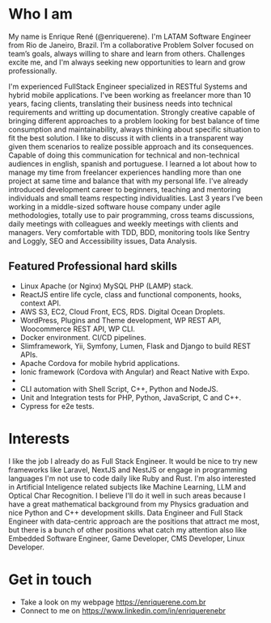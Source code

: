 # Who I am
My name is Enrique René (@enriquerene). I'm LATAM Software Engineer from Rio de Janeiro, Brazil.
I’m a collaborative Problem Solver focused on team’s goals, always willing to share and learn from others. Challenges excite me, and I'm always seeking new opportunities to learn and grow professionally.

I'm experienced FullStack Engineer specialized in RESTful Systems and hybrid mobile applications.
I've been working as freelancer more than 10 years, facing clients, translating their business needs into technical requirements and writting up documentation.
Strongly creative capable of bringing different approaches to a problem looking for best balance of time consumption and maintainability, always thinking about specific situation to fit the best solution. I like to discuss it with clients in a transparent way given them scenarios to realize possible approach and its consequences. Capable of doing this communication for technical and non-technical audiences in english, spanish and portuguese.
I learned a lot about how to manage my time from freelancer experiences handling more than one project at same time and balance that with my personal life.
I've already introduced development career to beginners, teaching and mentoring individuals and small teams respecting individualities.
Last 3 years I've been working in a middle-sized software house company under agile methodologies, totally use to pair programming, cross teams discussions, daily meetings with colleagues and weekly meetings with clients and managers. Very comfortable with TDD, BDD, monitoring tools like Sentry and Loggly, SEO and Accessibility issues, Data Analysis.


## Featured Professional hard skills
+ Linux Apache (or Nginx) MySQL PHP (LAMP) stack.
+ ReactJS entire life cycle, class and functional components, hooks, context API.
+ AWS S3, EC2, Cloud Front, ECS, RDS. Digital Ocean Droplets.
+ WordPress, Plugins and Theme development, WP REST API, Woocommerce REST API, WP CLI.
+ Docker environment. CI/CD pipelines.
+ Slimframework, Yii, Symfony, Lumen, Flask and Django to build REST APIs.
+ Apache Cordova for mobile hybrid applications.
+ Ionic framework (Cordova with Angular) and React Native with Expo.
+ 
+ CLI automation with Shell Script, C++, Python and NodeJS.
+ Unit and Integration tests for PHP, Python, JavaScript, C and C++.
+ Cypress for e2e tests.

# Interests
I like the job I already do as Full Stack Engineer. It would be nice to try new frameworks like Laravel, NextJS and NestJS or engage in programming languages I'm not use to code daily like Ruby and Rust.
I'm also interested in Artificial Inteligence related subjects like Machine Learning, LLM and Optical Char Recognition. I believe I'll do it well in such areas because I have a great mathematical background from my Physics graduation and nice Python and C++ development skills.
Data Engineer and Full Stack Engineer with data-centric approach are the positions that attract me most, but there is a bunch of other positions what catch my attention also like Embedded Software Engineer, Game Developer, CMS Developer, Linux Developer.

# Get in touch
- Take a look on my webpage https://enriquerene.com.br
- Connect to me on https://www.linkedin.com/in/enriquerenebr
